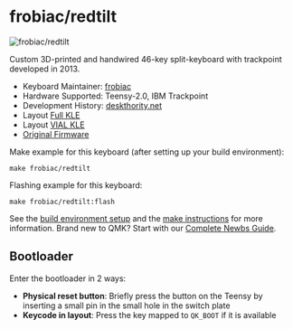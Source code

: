 # frobiac/redtilt

![frobiac/redtilt](https://i.imgur.com/stMcpmSh.jpeg)

Custom 3D-printed and handwired 46-key split-keyboard with trackpoint developed in 2013.

* Keyboard Maintainer: [frobiac](https://github.com/frobiac)
* Hardware Supported: Teensy-2.0, IBM Trackpoint
* Development History: [deskthority.net](https://deskthority.net/viewtopic.php?p=339638#p339638)
* Layout [Full KLE](http://www.keyboard-layout-editor.com/#/gists/8f30f08f84f61749c0e549f7eca97262)
* Layout [VIAL KLE](http://www.keyboard-layout-editor.com/#/gists/a52c1005abcf77695d2902159dce3789)
* [Original Firmware](https://github.com/frobiac/adnw)

Make example for this keyboard (after setting up your build environment):

    make frobiac/redtilt

Flashing example for this keyboard:

    make frobiac/redtilt:flash

See the [build environment setup](https://docs.qmk.fm/#/getting_started_build_tools) and the [make instructions](https://docs.qmk.fm/#/getting_started_make_guide) for more information. Brand new to QMK? Start with our [Complete Newbs Guide](https://docs.qmk.fm/#/newbs).

## Bootloader

Enter the bootloader in 2 ways:

* **Physical reset button**: Briefly press the button on the Teensy by inserting a small pin in the small hole in the switch plate
* **Keycode in layout**: Press the key mapped to `QK_BOOT` if it is available



